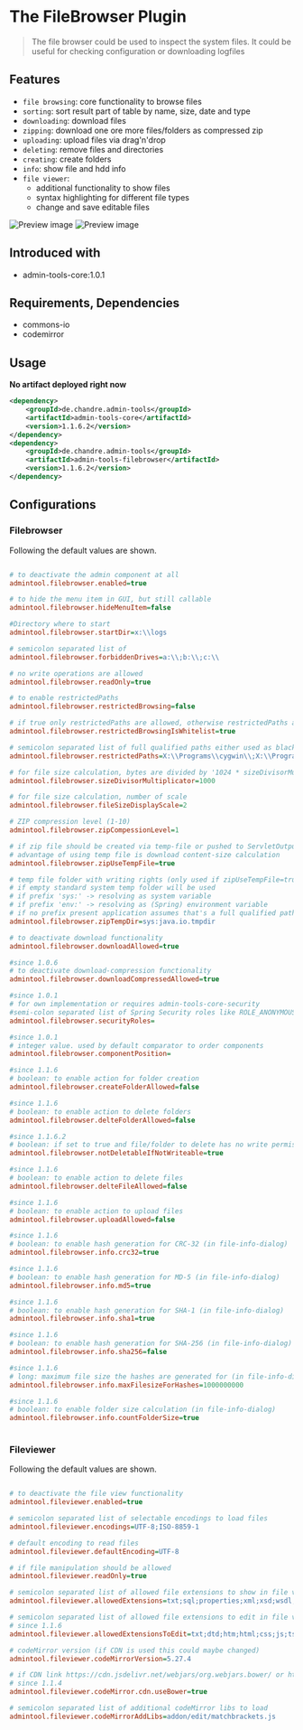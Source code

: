 # The FileBrowser Plugin
> The file browser could be used to inspect the system files. It could be useful for checking configuration or downloading logfiles

## Features
* `file browsing`: core functionality to browse files
* `sorting`: sort result part of table by name, size, date and type
* `downloading`: download files
* `zipping`: download one ore more files/folders as compressed zip
* `uploading`: upload files via drag'n'drop
* `deleting`: remove files and directories
* `creating`: create folders
* `info`: show file and hdd info
* `file viewer`: 
  * additional functionality to show files
  * syntax highlighting for different file types
  * change and save editable files   


![Preview image](doc/screen_filebrowser_org.png?raw=true "AdminTool FileBrowser UI")
![Preview image](doc/screen_fileviewer_org.png?raw=true "AdminTool FileViewer UI")
  
## Introduced with
* admin-tools-core:1.0.1

## Requirements, Dependencies
* commons-io
* codemirror

## Usage

**No artifact deployed right now** 

```xml
<dependency>
	<groupId>de.chandre.admin-tools</groupId>
	<artifactId>admin-tools-core</artifactId>
	<version>1.1.6.2</version>
</dependency>
<dependency>
	<groupId>de.chandre.admin-tools</groupId>
	<artifactId>admin-tools-filebrowser</artifactId>
	<version>1.1.6.2</version>
</dependency>
```

## Configurations

### Filebrowser

Following the default values are shown.	
```ini

# to deactivate the admin component at all
admintool.filebrowser.enabled=true

# to hide the menu item in GUI, but still callable
admintool.filebrowser.hideMenuItem=false

#Directory where to start
admintool.filebrowser.startDir=x:\\logs

# semicolon separated list of
admintool.filebrowser.forbiddenDrives=a:\\;b:\\;c:\\

# no write operations are allowed
admintool.filebrowser.readOnly=true

# to enable restrictedPaths
admintool.filebrowser.restrictedBrowsing=false

# if true only restrictedPaths are allowed, otherwise restrictedPaths are working as blacklist
admintool.filebrowser.restrictedBrowsingIsWhitelist=true

# semicolon separated list of full qualified paths either used as black or white list
admintool.filebrowser.restrictedPaths=X:\\Programs\\cygwin\\;X:\\Programs\\cygwin64\\

# for file size calculation, bytes are divided by '1024 * sizeDivisorMultiplicator ^ x'
admintool.filebrowser.sizeDivisorMultiplicator=1000

# for file size calculation, number of scale
admintool.filebrowser.fileSizeDisplayScale=2

# ZIP compression level (1-10)
admintool.filebrowser.zipCompessionLevel=1

# if zip file should be created via temp-file or pushed to ServletOutputStream directly
# advantage of using temp file is download content-size calculation
admintool.filebrowser.zipUseTempFile=true

# temp file folder with writing rights (only used if zipUseTempFile=true)
# if empty standard system temp folder will be used
# if prefix 'sys:' -> resolving as system variable
# if prefix 'env:' -> resolving as (Spring) environment variable
# if no prefix present application assumes that's a full qualified path to temp directory
admintool.filebrowser.zipTempDir=sys:java.io.tmpdir

# to deactivate download functionality
admintool.filebrowser.downloadAllowed=true

#since 1.0.6
# to deactivate download-compression functionality
admintool.filebrowser.downloadCompressedAllowed=true

#since 1.0.1
# for own implementation or requires admin-tools-core-security
#semi-colon separated list of Spring Security roles like ROLE_ANONYMOUS;ROLE_ADMIN
admintool.filebrowser.securityRoles=

#since 1.0.1
# integer value. used by default comparator to order components
admintool.filebrowser.componentPosition=

#since 1.1.6
# boolean: to enable action for folder creation
admintool.filebrowser.createFolderAllowed=false

#since 1.1.6
# boolean: to enable action to delete folders
admintool.filebrowser.delteFolderAllowed=false

#since 1.1.6.2
# boolean: if set to true and file/folder to delete has no write permission, it's not allowed to delete them
admintool.filebrowser.notDeletableIfNotWriteable=true

#since 1.1.6
# boolean: to enable action to delete files
admintool.filebrowser.delteFileAllowed=false

#since 1.1.6
# boolean: to enable action to upload files
admintool.filebrowser.uploadAllowed=false

#since 1.1.6
# boolean: to enable hash generation for CRC-32 (in file-info-dialog)
admintool.filebrowser.info.crc32=true

#since 1.1.6
# boolean: to enable hash generation for MD-5 (in file-info-dialog)
admintool.filebrowser.info.md5=true

#since 1.1.6
# boolean: to enable hash generation for SHA-1 (in file-info-dialog)
admintool.filebrowser.info.sha1=true

#since 1.1.6
# boolean: to enable hash generation for SHA-256 (in file-info-dialog)
admintool.filebrowser.info.sha256=false

#since 1.1.6
# long: maximum file size the hashes are generated for (in file-info-dialog)
admintool.filebrowser.info.maxFilesizeForHashes=1000000000

#since 1.1.6
# boolean: to enable folder size calculation (in file-info-dialog)
admintool.filebrowser.info.countFolderSize=true
		
```

### Fileviewer

Following the default values are shown.	
```ini

# to deactivate the file view functionality
admintool.fileviewer.enabled=true

# semicolon separated list of selectable encodings to load files
admintool.fileviewer.encodings=UTF-8;ISO-8859-1

# default encoding to read files 
admintool.fileviewer.defaultEncoding=UTF-8

# if file manipulation should be allowed
admintool.fileviewer.readOnly=true

# semicolon separated list of allowed file extensions to show in file viewer
admintool.fileviewer.allowedExtensions=txt;sql;properties;xml;xsd;wsdl;dtd;htm;html;css;js;ts;json;yml;yaml;log;md;sh;bat;cmd;php;php4;php5;py;lua;java;jsp;jspx;jspf;diff

# semicolon separated list of allowed file extensions to edit in file viewer
# since 1.1.6
admintool.fileviewer.allowedExtensionsToEdit=txt;dtd;htm;html;css;js;ts;md

# codeMirror version (if CDN is used this could maybe changed)
admintool.fileviewer.codeMirrorVersion=5.27.4

# if CDN link https://cdn.jsdelivr.net/webjars/org.webjars.bower/ or https://cdn.jsdelivr.net/webjars/ should be used
# since 1.1.4
admintool.fileviewer.codeMirror.cdn.useBower=true

# semicolon separated list of additional codeMirror libs to load 
admintool.fileviewer.codeMirrorAddLibs=addon/edit/matchbrackets.js
		
```